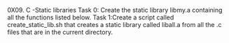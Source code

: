 0X09. C -Static libraries
Task 0: Create the static library libmy.a containing all the functions listed below.
Task 1:Create a script called create_static_lib.sh that creates a static library called liball.a from all the .c files that are in the current directory.
